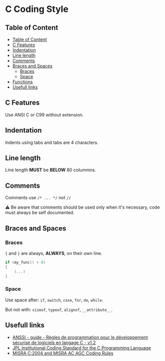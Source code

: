# C Coding Style

## Table of Content

- [Table of Content](#table-of-content)
- [C Features](#c-features)
- [Indentation](#indentation)
- [Line length](#line-length)
- [Comments](#comments)
- [Braces and Spaces](#braces-and-spaces)
  * [Braces](#braces)
  * [Space](#space)
- [Functions](#functions)
- [Usefull links](#usefull-links)

## C Features

Use ANSI C or C99 without extension.

## Indentation

Indents using tabs and tabs are 4 characters.

## Line length

Line length **MUST** be **BELOW** 80 colummns.

## Comments

Comments use `/* ... */` not `//`

:warning: Be aware that comments should be used only when it's necessary, code must always be self documented.

## Braces and Spaces

### Braces

`{` and `}` are always, **ALWAYS**, on their own line.

```c
if (my_func() < 0)
{
    (...)
}
```

### Space

Use space after: `if`, `switch`, `case`, `for`, `do`, `while`.

But not with: `sizeof`, `typeof`, `alignof`, `__attribute__`.

## Usefull links

- [ANSSI - guide - Règles de programmation pour le développement sécurisé de logiciels en langage C - v1.2](https://www.ssi.gouv.fr/uploads/2020/05/anssi-guide-regles_de_programmation_pour_le_developpement_securise_de_logiciels_en_langage_c-v1.2.pdf)
- [JPL Institutional Coding Standard for the C Programming Language](https://andrewbanks.com/wp-content/uploads/2019/07/JPL_Coding_Standard_C.pdf)
- [MISRA C:2004 and MISRA AC AGC Coding Rules](https://mathworks.com/help/bugfinder/ug/misra-c-coding-rules.html)